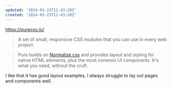 ```yaml
---
updated: '2024-03-23T11:43:28Z'
created: '2024-03-23T11:43:28Z'
---
```

https://purecss.io/

> A set of small, responsive CSS modules that you can use in every web project.

> Pure builds on [Normalize.css](http://necolas.github.io/normalize.css/) and provides layout and styling for native HTML elements, plus the most common UI components. It's what you need, without the cruft.

I like that it has good layout examples, I always struggle to lay out pages and components well.